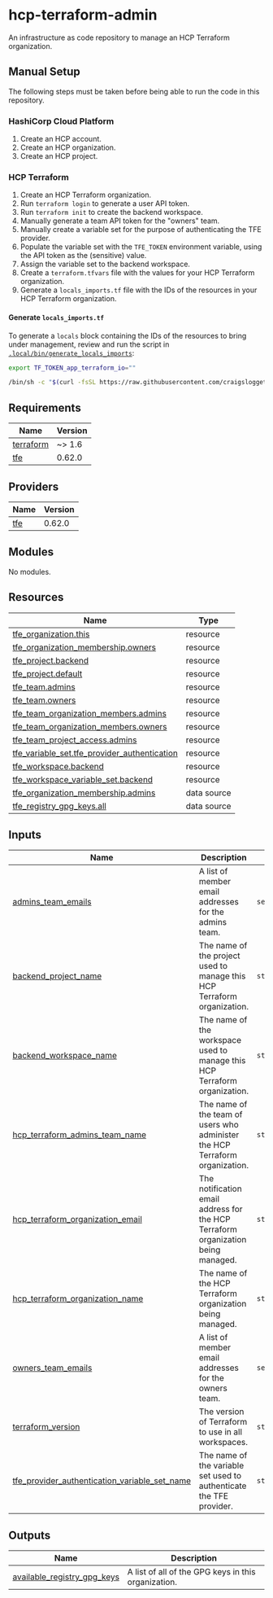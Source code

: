 # hcp-terraform-admin

An infrastructure as code repository to manage an HCP Terraform organization.

## Manual Setup

The following steps must be taken before being able to run the code in this repository.

### HashiCorp Cloud Platform

1. Create an HCP account.
2. Create an HCP organization.
3. Create an HCP project.

### HCP Terraform

1. Create an HCP Terraform organization.
2. Run `terraform login` to generate a user API token.
3. Run `terraform init` to create the backend workspace.
4. Manually generate a team API token for the "owners" team.
5. Manually create a variable set for the purpose of authenticating the TFE provider.
6. Populate the variable set with the `TFE_TOKEN` environment variable, using the API token as the (sensitive) value.
7. Assign the variable set to the backend workspace.
8. Create a `terraform.tfvars` file with the values for your HCP Terraform organization.
9. Generate a `locals_imports.tf` file with the IDs of the resources in your HCP Terraform organization.

#### Generate `locals_imports.tf`

To generate a `locals` block containing the IDs of the resources to bring under
management, review and run the script in [`.local/bin/generate_locals_imports`](.local/bin/generate_locals_imports):

```sh
export TF_TOKEN_app_terraform_io=""
```

```sh
/bin/sh -c "$(curl -fsSL https://raw.githubusercontent.com/craigsloggett-lab/hcp-terraform-admin/refs/heads/main/.local/bin/generate_locals_imports)"
```

<!-- BEGIN_TF_DOCS -->
## Requirements

| Name | Version |
|------|---------|
| <a name="requirement_terraform"></a> [terraform](#requirement\_terraform) | ~> 1.6 |
| <a name="requirement_tfe"></a> [tfe](#requirement\_tfe) | 0.62.0 |

## Providers

| Name | Version |
|------|---------|
| <a name="provider_tfe"></a> [tfe](#provider\_tfe) | 0.62.0 |

## Modules

No modules.

## Resources

| Name | Type |
|------|------|
| [tfe_organization.this](https://registry.terraform.io/providers/hashicorp/tfe/0.62.0/docs/resources/organization) | resource |
| [tfe_organization_membership.owners](https://registry.terraform.io/providers/hashicorp/tfe/0.62.0/docs/resources/organization_membership) | resource |
| [tfe_project.backend](https://registry.terraform.io/providers/hashicorp/tfe/0.62.0/docs/resources/project) | resource |
| [tfe_project.default](https://registry.terraform.io/providers/hashicorp/tfe/0.62.0/docs/resources/project) | resource |
| [tfe_team.admins](https://registry.terraform.io/providers/hashicorp/tfe/0.62.0/docs/resources/team) | resource |
| [tfe_team.owners](https://registry.terraform.io/providers/hashicorp/tfe/0.62.0/docs/resources/team) | resource |
| [tfe_team_organization_members.admins](https://registry.terraform.io/providers/hashicorp/tfe/0.62.0/docs/resources/team_organization_members) | resource |
| [tfe_team_organization_members.owners](https://registry.terraform.io/providers/hashicorp/tfe/0.62.0/docs/resources/team_organization_members) | resource |
| [tfe_team_project_access.admins](https://registry.terraform.io/providers/hashicorp/tfe/0.62.0/docs/resources/team_project_access) | resource |
| [tfe_variable_set.tfe_provider_authentication](https://registry.terraform.io/providers/hashicorp/tfe/0.62.0/docs/resources/variable_set) | resource |
| [tfe_workspace.backend](https://registry.terraform.io/providers/hashicorp/tfe/0.62.0/docs/resources/workspace) | resource |
| [tfe_workspace_variable_set.backend](https://registry.terraform.io/providers/hashicorp/tfe/0.62.0/docs/resources/workspace_variable_set) | resource |
| [tfe_organization_membership.admins](https://registry.terraform.io/providers/hashicorp/tfe/0.62.0/docs/data-sources/organization_membership) | data source |
| [tfe_registry_gpg_keys.all](https://registry.terraform.io/providers/hashicorp/tfe/0.62.0/docs/data-sources/registry_gpg_keys) | data source |

## Inputs

| Name | Description | Type | Default | Required |
|------|-------------|------|---------|:--------:|
| <a name="input_admins_team_emails"></a> [admins\_team\_emails](#input\_admins\_team\_emails) | A list of member email addresses for the admins team. | `set(string)` | `[]` | no |
| <a name="input_backend_project_name"></a> [backend\_project\_name](#input\_backend\_project\_name) | The name of the project used to manage this HCP Terraform organization. | `string` | n/a | yes |
| <a name="input_backend_workspace_name"></a> [backend\_workspace\_name](#input\_backend\_workspace\_name) | The name of the workspace used to manage this HCP Terraform organization. | `string` | n/a | yes |
| <a name="input_hcp_terraform_admins_team_name"></a> [hcp\_terraform\_admins\_team\_name](#input\_hcp\_terraform\_admins\_team\_name) | The name of the team of users who administer the HCP Terraform organization. | `string` | `"admins"` | no |
| <a name="input_hcp_terraform_organization_email"></a> [hcp\_terraform\_organization\_email](#input\_hcp\_terraform\_organization\_email) | The notification email address for the HCP Terraform organization being managed. | `string` | n/a | yes |
| <a name="input_hcp_terraform_organization_name"></a> [hcp\_terraform\_organization\_name](#input\_hcp\_terraform\_organization\_name) | The name of the HCP Terraform organization being managed. | `string` | n/a | yes |
| <a name="input_owners_team_emails"></a> [owners\_team\_emails](#input\_owners\_team\_emails) | A list of member email addresses for the owners team. | `set(string)` | `[]` | no |
| <a name="input_terraform_version"></a> [terraform\_version](#input\_terraform\_version) | The version of Terraform to use in all workspaces. | `string` | `"1.10.3"` | no |
| <a name="input_tfe_provider_authentication_variable_set_name"></a> [tfe\_provider\_authentication\_variable\_set\_name](#input\_tfe\_provider\_authentication\_variable\_set\_name) | The name of the variable set used to authenticate the TFE provider. | `string` | n/a | yes |

## Outputs

| Name | Description |
|------|-------------|
| <a name="output_available_registry_gpg_keys"></a> [available\_registry\_gpg\_keys](#output\_available\_registry\_gpg\_keys) | A list of all of the GPG keys in this organization. |
<!-- END_TF_DOCS -->
